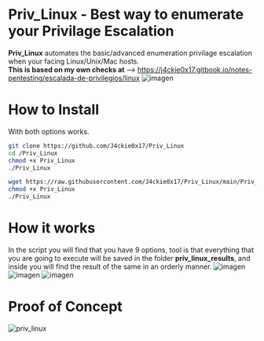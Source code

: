 # Priv_Linux - Best way to enumerate your Privilage Escalation
**Priv_Linux** automates the basic/advanced enumeration privilage escalation when your facing Linux/Unix/Mac hosts.
<br>
**This is based on my own checks at** --> https://j4ckie0x17.gitbook.io/notes-pentesting/escalada-de-privilegios/linux
![imagen](https://github.com/J4ckie0x17/Priv_Linux/assets/98595278/6f97965c-2727-4fa0-afa0-88d5e7956c9c)

# How to Install
With both options works.
```sh
git clone https://github.com/J4ckie0x17/Priv_Linux
cd /Priv_Linux
chmod +x Priv_Linux
./Priv_Linux
```
```sh
wget https://raw.githubusercontent.com/J4ckie0x17/Priv_Linux/main/Priv_Linux.sh
chmod +x Priv_Linux
./Priv_Linux
```
# How it works
In the script you will find that you have 9 options, tool is that everything that you are going to execute will be saved in the 
folder **priv_linux_results**, and inside you will find the result of the same in an orderly manner.
![imagen](https://github.com/J4ckie0x17/Priv_Linux/assets/98595278/6604c0ff-4548-4a55-8d89-df0acc7ec3b4)
![imagen](https://github.com/J4ckie0x17/Priv_Linux/assets/98595278/bb0001a5-6933-4c11-a6fd-e4fb7918889d)
![imagen](https://github.com/J4ckie0x17/Priv_Linux/assets/98595278/e8af8dd8-d32d-4a36-bbd3-05ebb4fbd30c)

# Proof of Concept
![priv_linux](https://github.com/J4ckie0x17/Priv_Linux/assets/98595278/b6a12d88-47ff-4cb8-b531-4635152832ce)



